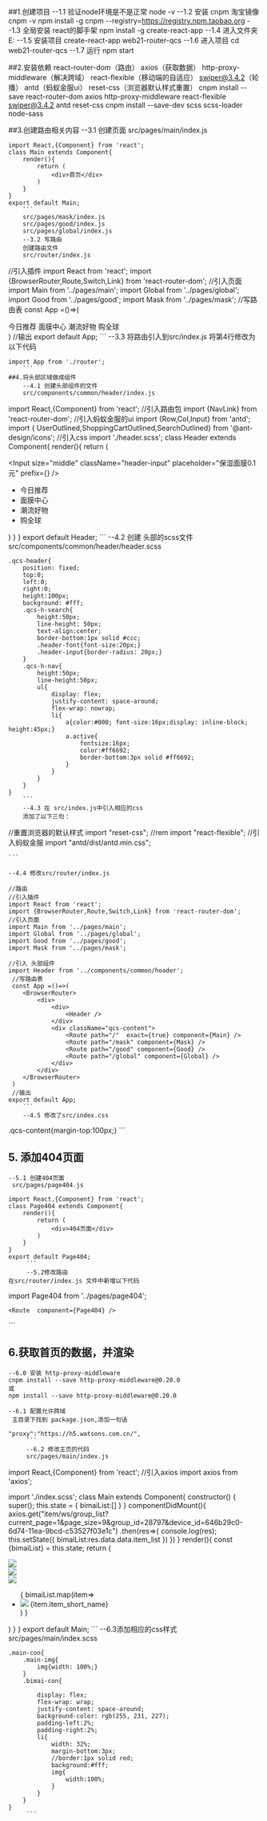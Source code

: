##1.创建项目
	--1.1 验证node环境是不是正常   node -v
	--1.2 安装 cnpm  淘宝镜像   cnpm -v
		npm install -g cnpm --registry=https://registry.npm.taobao.org
	--1.3 全局安装 react的脚手架  npm install -g create-react-app
	--1.4 进入文件夹 
		E:
	--1.5 安装项目
		create-react-app web21-router-qcs
	--1.6 进入项目
		cd web21-router-qcs
	--1.7 运行
		npm start

##2.安装依赖
react-router-dom（路由） axios（获取数据） http-proxy-middleware（解决跨域） react-flexible（移动端的自适应） swiper@3.4.2（轮播） antd（蚂蚁金服ui） reset-css（浏览器默认样式重置）
cnpm install --save react-router-dom axios http-proxy-middleware react-flexible swiper@3.4.2 antd reset-css
cnpm install --save-dev scss scss-loader node-sass

##3.创建路由相关内容
	--3.1 创建页面
	src/pages/main/index.js
```
import React,{Component} from 'react';
class Main extends Component{
	render(){
		return (
			<div>首页</div>
		) 
	}
}
export default Main;
	```
	src/pages/mask/index.js
	src/pages/good/index.js
	src/pages/global/index.js
	--3.2 写路由
	创建路由文件
	src/router/index.js
```
//引入插件
import React from 'react';
import {BrowserRouter,Route,Switch,Link} from 'react-router-dom';
//引入页面
import Main from '../pages/main';
import Global from '../pages/global';
import Good from '../pages/good';
import Mask from '../pages/mask';
 //写路由表
 const App =()=>(
	<BrowserRouter>
		<div>
			<div>
				<Link to="/">今日推荐</Link>
				<Link to="/mask">面膜中心</Link>
				<Link to="/good">潮流好物</Link>
				<Link to="/global">购全球</Link>
			</div>
			<div>
				<Route path="/"  exact={true} component={Main} />
				<Route path="/mask" component={Mask} />
				<Route path="/good" component={Good} />
				<Route path="/global" component={Global} />
			</div>
		</div>
	</BrowserRouter>
 )
 //输出
export default App;
	```
	--3.3 将路由引入到src/index.js
	将第4行修改为以下代码
```
import App from './router';
	```
##4.将头部区域做成组件
	--4.1 创建头部组件的文件
	src/components/common/header/index.js
```
import React,{Component} from 'react';
//引入路由包
import {NavLink} from 'react-router-dom';
//引入蚂蚁金服的ui
import {Row,Col,Input} from 'antd';
import { UserOutlined,ShoppingCartOutlined,SearchOutlined} from '@ant-design/icons';
//引入css
import './header.scss';
class Header extends Component{
	render(){
		return (
			<div className="qcs-header">
				<Row className="qcs-h-search">
					<Col span={4}>
						<UserOutlined className="header-font"/>
					</Col>
				    <Col span={16}>
						 <Input size="middle" className="header-input" placeholder="保湿面膜0.1元" prefix={<SearchOutlined />} />
					</Col>
				    <Col span={4}>
						<ShoppingCartOutlined className="header-font"/>
					</Col>
				</Row>
				<nav className="qcs-h-nav">
					<ul>
						<li><NavLink to="/" exact={true} activeClassName="active">今日推荐</NavLink></li>
						<li><NavLink to="/mask">面膜中心</NavLink></li>
						<li><NavLink to="/good">潮流好物</NavLink></li>
						<li><NavLink to="/global">购全球</NavLink></li>
					</ul>
				</nav>
			</div>
		)
	}
}
export default Header;
	```
	--4.2 创建 头部的scss文件
	src/components/common/header/header.scss
```
.qcs-header{
	position: fixed;
	top:0;
	left:0;
	right:0;
	height:100px;
	background: #fff;
	.qcs-h-search{
		height:50px;
		line-height: 50px;
		text-align:center;
		border-bottom:1px solid #ccc;
		.header-font{font-size:20px;}
		.header-input{border-radius: 20px;}
	}
	.qcs-h-nav{
		height:50px; 
		line-height:50px;
		ul{
			display: flex;
			justify-content: space-around;
			flex-wrap: nowrap;
			li{
				a{color:#000; font-size:16px;display: inline-block; height:45px;}
				a.active{
					fontsize:16px;
					color:#ff6692;
					border-bottom:3px solid #ff6692;
				}
			}
		}
	}
}
	```
	--4.3 在 src/index.js中引入相应的css
	添加了以下三句：
```
//重置浏览器的默认样式
import "reset-css";
//rem
import "react-flexible";
//引入蚂蚁金服
import "antd/dist/antd.min.css";

	```
	
	--4.4 修改src/router/index.js
```
//路由
//引入插件
import React from 'react';
import {BrowserRouter,Route,Switch,Link} from 'react-router-dom';
//引入页面
import Main from '../pages/main';
import Global from '../pages/global';
import Good from '../pages/good';
import Mask from '../pages/mask';

//引入 头部组件
import Header from '../components/common/header';
 //写路由表
 const App =()=>(
	<BrowserRouter>
		<div>
			<div>
				<Header />
			</div>
			<div className="qcs-content">
				<Route path="/"  exact={true} component={Main} />
				<Route path="/mask" component={Mask} />
				<Route path="/good" component={Good} />
				<Route path="/global" component={Global} />
			</div>
		</div>
	</BrowserRouter>
 )
 //输出
export default App;
	```
	--4.5 修改了src/index.css
```
.qcs-content{margin-top:100px;}
	```
	
## 5. 添加404页面
	--5.1 创建404页面
	 src/pages/page404.js
```
import React,{Component} from 'react';
class Page404 extends Component{
	render(){
		return (
			<div>404页面</div>
		) 
	}
}
export default Page404;
	 ```
	 --5.2修改路由
在src/router/index.js 文件中新增以下代码
```
import Page404 from '../pages/page404';

<Switch>
	
	<Route  component={Page404} />
</Switch>
	 ```
	 
## 6.获取首页的数据，并渲染
	--6.0 安装 http-proxy-middleware
	cnpm install --save http-proxy-middleware@0.20.0
	或
	npm install --save http-proxy-middleware@0.20.0
	
	--6.1 配置允许跨域
	 主目录下找到 package.json,添加一句话
```
"proxy":"https://h5.watsons.com.cn/",
	 ```
	 --6.2 修改主页的代码
	 src/pages/main/index.js
```
import React,{Component} from 'react';
//引入axios
import axios from 'axios';

import './index.scss';
class Main extends Component{
	constructor() {
	    super();
		this.state = {
			bimaiList:[]
		}
	}
	componentDidMount(){
		axios.get("item/ws/group_list?current_page=1&page_size=9&group_id=28797&device_id=646b29c0-6d74-11ea-9bcd-c53527f03e1c")
		.then(res=>{
			console.log(res);
			this.setState({
				bimaiList:res.data.data.item_list
			})
		})
	}
	render(){
		const {bimaiList} = this.state;
		return (
			<div className="main-con">
				<div className="main-img"><img src="https://image.watsons.com.cn//upload/d05b93ca.png"/></div>
				<div className="main-img"><img src="https://image.watsons.com.cn//upload/61fbcc3d.gif"/></div>
				<div className="main-img"><img src="https://image.watsons.com.cn//upload/998a3a0c.jpg"/></div>
				<ul className="bimai-con">
					{
						bimaiList.map(item=><li key={item.item_id}>
							<img src={item.over_image_url} />
							{item.item_short_name}
						</li>)
					}
				</ul>
			</div>
		) 
	}
}
export default Main;
	 ```
	 --6.3添加相应的css样式
	 src/pages/main/index.scss
```
.main-con{
	.main-img{
		img{width: 100%;}
	}
	.bimai-con{
		
		display: flex;
		flex-wrap: wrap;
		justify-content: space-around;
		background-color: rgb(255, 231, 227);
		padding-left:2%;
		padding-right:2%;
		li{
			width: 32%; 
			margin-bottom:3px;
			//border:1px solid red;
			background:#fff;
			img{
				width:100%;
			}
		}
	}
}
	 ```
	 
	 
	
	
	